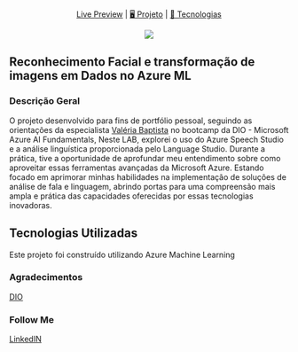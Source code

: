 </h1>

<p align="center">
  <a href="L I N K"> Live Preview</a>   |   
  <a href="#-projeto"> 🖥️ Projeto</a>   |   
  <a href="#-tecnologias">🚀 Tecnologias</a>
</p>

<p align="center">
  <a href="https://ml.azure.com/" target="_blank"><img src="https://img.shields.io/badge/Microsoft_Azure-0089D6?style=for-the-badge&logo=microsoft-azure&logoColor=white"></a>
</p>

## Reconhecimento Facial e transformação de imagens em Dados no Azure ML

### **Descrição Geral**

O projeto desenvolvido para fins de portfólio pessoal, seguindo as orientações da especialista [Valéria Baptista](https://www.linkedin.com/in/valeriabaptista/) no bootcamp da DIO - Microsoft Azure AI Fundamentals, Neste LAB, explorei o uso do Azure Speech Studio e a análise linguística proporcionada pelo Language Studio. Durante a prática, tive a oportunidade de aprofundar meu entendimento sobre como aproveitar essas ferramentas avançadas da Microsoft Azure. Estando focado em aprimorar minhas habilidades na implementação de soluções de análise de fala e linguagem, abrindo portas para uma compreensão mais ampla e prática das capacidades oferecidas por essas tecnologias inovadoras.

## **Tecnologias Utilizadas**

Este projeto foi construído utilizando Azure Machine Learning

### Agradecimentos

[DIO](https://web.dio.me/home)

### Follow Me

[LinkedIN](https://www.linkedin.com/in/mads1974/)

